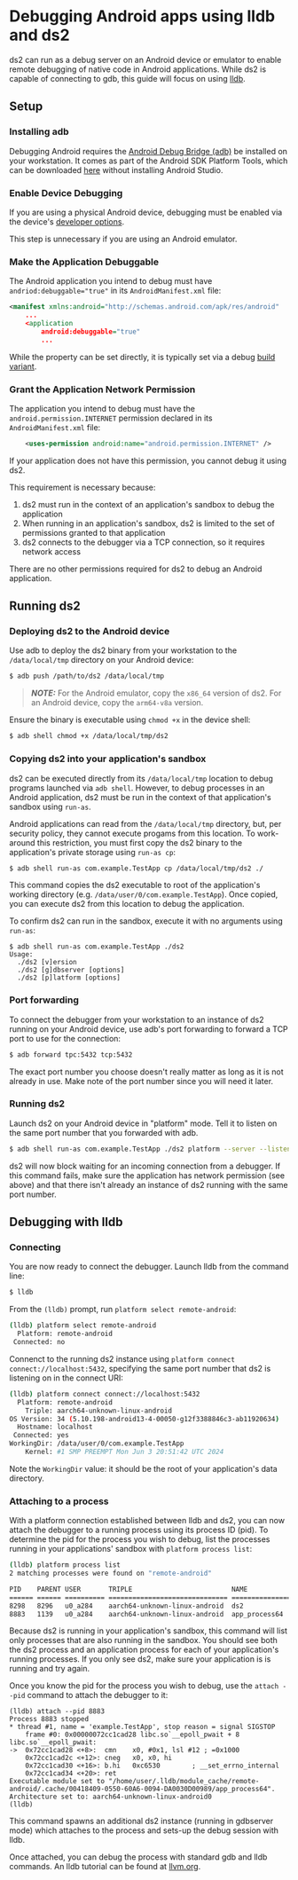 # Debugging Android apps using lldb and ds2

ds2 can run as a debug server on an Android device or emulator to enable remote debugging of native
code in Android applications. While ds2 is capable of connecting to gdb, this guide will focus on
using [lldb](https://lldb.llvm.org/).

## Setup

### Installing adb
Debugging Android requires the [Android Debug Bridge (adb)](https://developer.android.com/tools/adb)
be installed on your workstation. It comes as part of the Android SDK Platform Tools, which can be
downloaded [here](https://developer.android.com/tools/releases/platform-tools#downloads) without
installing Android Studio.

### Enable Device Debugging
If you are using a physical Android device, debugging must be enabled via the device's
[developer options](https://developer.android.com/studio/debug/dev-options).

This step is unnecessary if you are using an Android emulator.

### Make the Application Debuggable
The Android application you intend to debug must have `andriod:debuggable="true"` in its
`AndroidManifest.xml` file:
```xml
<manifest xmlns:android="http://schemas.android.com/apk/res/android"
    ...
    <application
        android:debuggable="true"
        ...

```
While the property can be set directly, it is typically set via a debug
[build variant](https://developer.android.com/build/build-variants).

### Grant the Application Network Permission
The application you intend to debug must have the `android.permission.INTERNET` permission declared
in its `AndroidManifest.xml` file:
```xml
    <uses-permission android:name="android.permission.INTERNET" />
```
If your application does not have this permission, you cannot debug it using ds2.

This requirement is necessary because:
1. ds2 must run in the context of an application's sandbox to debug the application
2. When running in an application's sandbox, ds2 is limited to the set of permissions granted to
that application
3. ds2 connects to the debugger via a TCP connection, so it requires network access

There are no other permissions required for ds2 to debug an Android application.

## Running ds2

### Deploying ds2 to the Android device
Use adb to deploy the ds2 binary from your workstation to the `/data/local/tmp` directory on your
Android device:

```bash
$ adb push /path/to/ds2 /data/local/tmp
```
> **_NOTE:_**  For the Android emulator, copy the `x86_64` version of ds2. For an Android device,
copy the `arm64-v8a` version.

Ensure the binary is executable using `chmod +x` in the device shell:
```bash
$ adb shell chmod +x /data/local/tmp/ds2
```
### Copying ds2 into your application's sandbox
ds2 can be executed directly from its `/data/local/tmp` location to debug programs launched via
`adb shell`. However, to debug processes in an Android application, ds2 must be run in the context
of that application's sandbox using `run-as`.

Android applications can read from the `/data/local/tmp` directory, but, per security policy, they
cannot execute progams from this location. To work-around this restriction, you must first copy the
ds2 binary to the application's private storage using `run-as cp`:
```bash
$ adb shell run-as com.example.TestApp cp /data/local/tmp/ds2 ./
```
This command copies the ds2 executable to root of the application's working directory (e.g.
`/data/user/0/com.example.TestApp`). Once copied, you can execute ds2 from this location to debug
the application.

To confirm ds2 can run in the sandbox, execute it with no arguments using `run-as`:
```
$ adb shell run-as com.example.TestApp ./ds2
Usage:
  ./ds2 [v]ersion
  ./ds2 [g]dbserver [options]
  ./ds2 [p]latform [options]
```
### Port forwarding
To connect the debugger from your workstation to an instance of ds2 running on your Android device,
use adb's port forwarding to forward a TCP port to use for the connection:
```bash
$ adb forward tpc:5432 tcp:5432
```
The exact port number you choose doesn't really matter as long as it is not already in use. Make
note of the port number since you will need it later.
### Running ds2
Launch ds2 on your Android device in "platform" mode. Tell it to listen on the same port number that
you forwarded with adb.
```bash
$ adb shell run-as com.example.TestApp ./ds2 platform --server --listen *:5432
```
ds2 will now block waiting for an incoming connection from a debugger. If this command fails, make
sure the application has network permission (see above) and that there isn't already an instance of
ds2 running with the same port number.

## Debugging with lldb

### Connecting
You are now ready to connect the debugger. Launch lldb from the command line:
```bash
$ lldb
```
From the `(lldb)` prompt, run `platform select remote-android`:
```bash
(lldb) platform select remote-android
  Platform: remote-android
 Connected: no
```
Connenct to the running ds2 instance using `platform connect connect://localhost:5432`, specifying
the same port number that ds2 is listening on in the connect URI:
```bash
(lldb) platform connect connect://localhost:5432
  Platform: remote-android
    Triple: aarch64-unknown-linux-android
OS Version: 34 (5.10.198-android13-4-00050-g12f3388846c3-ab11920634)
  Hostname: localhost
 Connected: yes
WorkingDir: /data/user/0/com.example.TestApp
    Kernel: #1 SMP PREEMPT Mon Jun 3 20:51:42 UTC 2024
```
Note the `WorkingDir` value: it should be the root of your application's data directory.
### Attaching to a process
With a platform connection established between lldb and ds2, you can now attach the debugger to a
running process using its process ID (pid). To determine the pid for the process you wish to debug,
list the processes running in your applications' sandbox with `platform process list`:
```bash
(lldb) platform process list
2 matching processes were found on "remote-android"

PID    PARENT USER       TRIPLE                         NAME
====== ====== ========== ============================== ============================
8298   8296   u0_a284    aarch64-unknown-linux-android  ds2
8883   1139   u0_a284    aarch64-unknown-linux-android  app_process64
```
Because ds2 is running in your application's sandbox, this command will list only processes that
are also running in the sandbox. You should see both the ds2 process and an application process for
each of your application's running processes. If you only see ds2, make sure your application is
is running and try again.

Once you know the pid for the process you wish to debug, use the `attach --pid` command to attach
the debugger to it:
```
(lldb) attach --pid 8883
Process 8883 stopped
* thread #1, name = 'example.TestApp', stop reason = signal SIGSTOP
    frame #0: 0x00000072cc1cad28 libc.so`__epoll_pwait + 8
libc.so`__epoll_pwait:
->  0x72cc1cad28 <+8>:  cmn    x0, #0x1, lsl #12 ; =0x1000
    0x72cc1cad2c <+12>: cneg   x0, x0, hi
    0x72cc1cad30 <+16>: b.hi   0xc6530        ; __set_errno_internal
    0x72cc1cad34 <+20>: ret
Executable module set to "/home/user/.lldb/module_cache/remote-android/.cache/00418409-0550-60A6-0094-DA0030D00989/app_process64".
Architecture set to: aarch64-unknown-linux-android0
(lldb)
```
This command spawns an additional ds2 instance (running in gdbserver mode) which attaches to the
process and sets-up the debug session with lldb.

Once attached, you can debug the process with standard gdb and lldb commands. An lldb tutorial can
be found at [llvm.org](https://lldb.llvm.org/use/tutorial.html).
